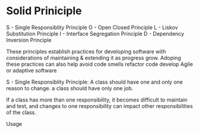 # Solid Priniciple

S - Single Responsiblity Principle
O - Open Closed Principle
L - Liskov Substitution Principle
I - Interface Segregation Principle
D - Dependency Inversion Principle

These principles establish practices for developing software with
considerations of maintaining & extending it as progress grow.
Adoping these practices can also help 
avoid code smells
refactor code
develop Agile or adaptive software


S - Single Responsiblity Principle: 
A class should have one and only one reason to change. a class should have only one job.

 If a class has more than one responsibility, 
 it becomes difficult to maintain and test, and changes to one responsibility can impact other responsibilities of the class.


 Usage



